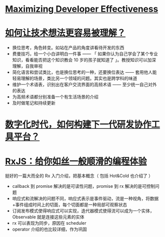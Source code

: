 # [Maximizing Developer Effectiveness](https://martinfowler.com/articles/developer-effectiveness.html)

# [如何让技术想法更容易被理解？](https://mp.weixin.qq.com/s/m_pdAJGU3pz27CZGV7uYHw)

- 换位思考，角色转变。如站在产品的角度讲看待开发的东西
- 费曼技巧，给一个小白讲明白一件事 —— 「 如果你认为自己学会了某个专业知识，看看能否把这个知识教会 10 岁的孩子就知道了 」。教授知识可以加深理解，自我审视
- 简化语言和尝试类比，也是换位思考的一种，还要换位表达 —— 套用他人能轻易理解的场景，类比另一个领域的问题。其实也是跨学科的味道
- 维护一个术语表，识别出在客户交流界面的高频术语 —— 至少统一自己对外的表达
- 为高频术语都分别准备一个有生活场景的介绍
- 及时做笔记和持续更新

# [数字化时代，如何构建下一代研发协作工具平台？](https://mp.weixin.qq.com/s/mSiGj6IJ4Lf0Rv6PfsnjBA)

# [RxJS：给你如丝一般顺滑的编程体验](https://mp.weixin.qq.com/s/KaLjNOAOW7OY0TvMVL3q3g)

挺好的一篇大而全的 Rx 入门介绍，把基本概念（ 包括 Hot&Cold 也介绍了 ）

- callback 到 promise 解决的是可读性问题，promise 到 rx 解决的是可控制问题
- 响应式和流解决的问题不同，响应式表示是事件驱动，流是一种视角，将数据+事件组成时间上的切面，每个切面都是一种局部可观察状态
- 订阅发布模式使得响应式可以实现，迭代器模式使得流可以成为一个实体，Observable 就是连接这些元素的实体
- rx 可以表现为同步，原因在 scheduler
- operator 介绍的也比较详细，作为巩固

